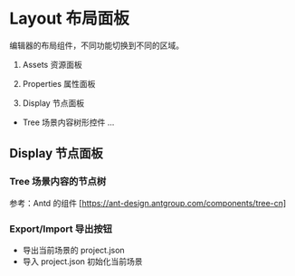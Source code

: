 # Layout 布局面板
编辑器的布局组件，不同功能切换到不同的区域。
1. Assets 资源面板

2. Properties 属性面板

3. Display 节点面板
- Tree 场景内容树形控件
...

## Display 节点面板

### Tree 场景内容的节点树
参考：Antd 的组件 [https://ant-design.antgroup.com/components/tree-cn]

### Export/Import 导出按钮
- 导出当前场景的 project.json
- 导入 project.json 初始化当前场景